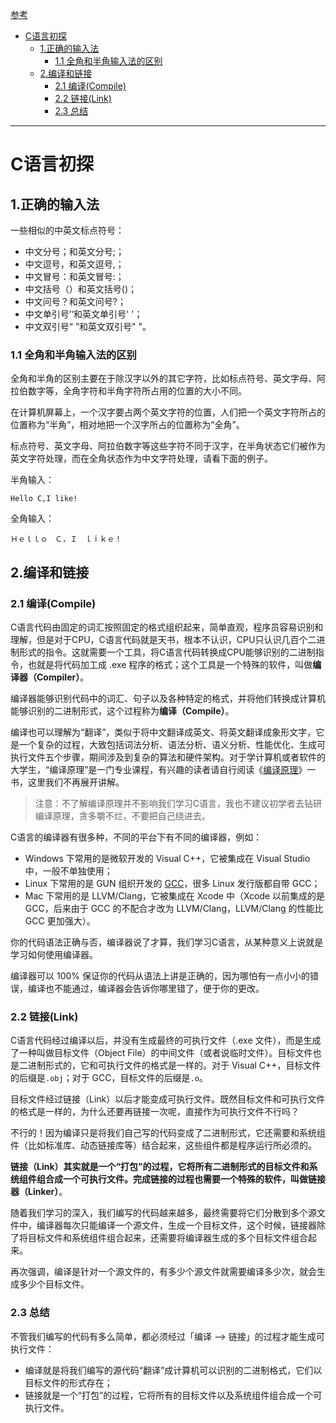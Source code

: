 [参考](http://c.biancheng.net/c/20/)

- [C语言初探](#C语言初探)
    - [1.正确的输入法](#1正确的输入法)
        - [1.1 全角和半角输入法的区别](#11-全角和半角输入法的区别)
    - [2.编译和链接](#2编译和链接)
        - [2.1 编译(Compile)](#21-编译(Compile))
        - [2.2 链接(Link)](#22-链接(Link))
        - [2.3 总结](#23-总结)

------

# C语言初探

## 1.正确的输入法

一些相似的中英文标点符号：

- 中文分号；和英文分号;；
- 中文逗号，和英文逗号,；
- 中文冒号：和英文冒号:；
- 中文括号（）和英文括号()；
- 中文问号？和英文问号?；
- 中文单引号’‘和英文单引号' '；
- 中文双引号“ ”和英文双引号" "。

### 1.1 全角和半角输入法的区别

全角和半角的区别主要在于除汉字以外的其它字符，比如标点符号、英文字母、阿拉伯数字等，全角字符和半角字符所占用的位置的大小不同。

在计算机屏幕上，一个汉字要占两个英文字符的位置，人们把一个英文字符所占的位置称为“半角”，相对地把一个汉字所占的位置称为“全角”。

标点符号、英文字母、阿拉伯数字等这些字符不同于汉字，在半角状态它们被作为英文字符处理，而在全角状态作为中文字符处理，请看下面的例子。

半角输入：

```
Hello C,I like!
```

全角输入：

```
Ｈｅｌｌｏ　Ｃ，Ｉ　ｌｉｋｅ！
```

## 2.编译和链接

### 2.1 编译(Compile)

C语言代码由固定的词汇按照固定的格式组织起来，简单直观，程序员容易识别和理解，但是对于CPU，C语言代码就是天书，根本不认识，CPU只认识几百个二进制形式的指令。这就需要一个工具，将C语言代码转换成CPU能够识别的二进制指令，也就是将代码加工成 .exe 程序的格式；这个工具是一个特殊的软件，叫做**编译器（Compiler）**。

编译器能够识别代码中的词汇、句子以及各种特定的格式，并将他们转换成计算机能够识别的二进制形式，这个过程称为**编译（Compile）**。

编译也可以理解为“翻译”，类似于将中文翻译成英文、将英文翻译成象形文字，它是一个复杂的过程，大致包括词法分析、语法分析、语义分析、性能优化、生成可执行文件五个步骤，期间涉及到复杂的算法和硬件架构。对于学计算机或者软件的大学生，“编译原理”是一门专业课程，有兴趣的读者请自行阅读《[编译原理](https://book.douban.com/subject/3296317/)》一书，这里我们不再展开讲解。

> 注意：不了解编译原理并不影响我们学习C语言，我也不建议初学者去钻研编译原理，贪多嚼不烂，不要把自己绕进去。

C语言的编译器有很多种，不同的平台下有不同的编译器，例如：

- Windows 下常用的是微软开发的 Visual C++，它被集成在 Visual Studio 中，一般不单独使用；
- Linux 下常用的是 GUN 组织开发的 [GCC](http://c.biancheng.net/gcc/)，很多 Linux 发行版都自带 GCC；
- Mac 下常用的是 LLVM/Clang，它被集成在 Xcode 中（Xcode 以前集成的是 GCC，后来由于 GCC 的不配合才改为 LLVM/Clang，LLVM/Clang 的性能比 GCC 更加强大）。


你的代码语法正确与否，编译器说了才算，我们学习C语言，从某种意义上说就是学习如何使用编译器。

编译器可以 100% 保证你的代码从语法上讲是正确的，因为哪怕有一点小小的错误，编译也不能通过，编译器会告诉你哪里错了，便于你的更改。

### 2.2 链接(Link)

C语言代码经过编译以后，并没有生成最终的可执行文件（.exe 文件），而是生成了一种叫做目标文件（Object File）的中间文件（或者说临时文件）。目标文件也是二进制形式的，它和可执行文件的格式是一样的。对于 Visual C++，目标文件的后缀是`.obj`；对于 GCC，目标文件的后缀是`.o`。

目标文件经过链接（Link）以后才能变成可执行文件。既然目标文件和可执行文件的格式是一样的，为什么还要再链接一次呢，直接作为可执行文件不行吗？

不行的！因为编译只是将我们自己写的代码变成了二进制形式，它还需要和系统组件（比如标准库、动态链接库等）结合起来，这些组件都是程序运行所必须的。

**链接（Link）**其实就是一个“打包”的过程，它将所有二进制形式的目标文件和系统组件组合成一个可执行文件。完成链接的过程也需要一个特殊的软件，叫做**链接器（Linker）**。

随着我们学习的深入，我们编写的代码越来越多，最终需要将它们分散到多个源文件中，编译器每次只能编译一个源文件，生成一个目标文件，这个时候，链接器除了将目标文件和系统组件组合起来，还需要将编译器生成的多个目标文件组合起来。

再次强调，编译是针对一个源文件的，有多少个源文件就需要编译多少次，就会生成多少个目标文件。

### 2.3 总结

不管我们编写的代码有多么简单，都必须经过「编译 --> 链接」的过程才能生成可执行文件：

- 编译就是将我们编写的源代码“翻译”成计算机可以识别的二进制格式，它们以目标文件的形式存在；
- 链接就是一个“打包”的过程，它将所有的目标文件以及系统组件组合成一个可执行文件。